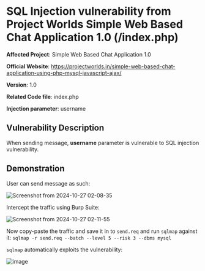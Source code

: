 # SQL Injection vulnerability from Project Worlds Simple Web Based Chat Application 1.0 (/index.php)

**Affected Project**: Simple Web Based Chat Application 1.0

**Official Website**: https://projectworlds.in/simple-web-based-chat-application-using-php-mysql-javascript-ajax/

**Version**: 1.0

**Related Code file**: index.php

**Injection parameter**: username

## Vulnerability Description

When sending message, **username** parameter is vulnerable to SQL injection vulnerability.

## Demonstration

User can send message as such:

![Screenshot from 2024-10-27 02-08-35](https://github.com/user-attachments/assets/ff2dee0c-9e44-4efb-845b-e52541ce93c7)

Intercept the traffic using Burp Suite:

![Screenshot from 2024-10-27 02-11-55](https://github.com/user-attachments/assets/f655cce8-3080-435e-a53e-2252b8883549)

Now copy-paste the traffic and save it in to `send.req` and run `sqlmap` against it: `sqlmap -r send.req --batch --level 5 --risk 3 --dbms mysql`

`sqlmap` automatically exploits the vulnerability:

![image](https://github.com/user-attachments/assets/b9c314b1-4c60-4f77-ba03-20a6fcf2ec74)
